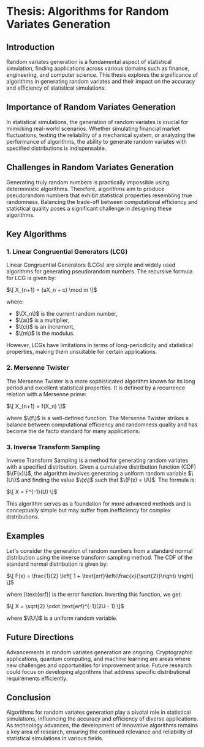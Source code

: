 # Thesis: Algorithms for Random Variates Generation

## Introduction

Random variates generation is a fundamental aspect of statistical simulation, finding applications across various domains such as finance, engineering, and computer science. This thesis explores the significance of algorithms in generating random variates and their impact on the accuracy and efficiency of statistical simulations.

## Importance of Random Variates Generation

In statistical simulations, the generation of random variates is crucial for mimicking real-world scenarios. Whether simulating financial market fluctuations, testing the reliability of a mechanical system, or analyzing the performance of algorithms, the ability to generate random variates with specified distributions is indispensable.

## Challenges in Random Variates Generation

Generating truly random numbers is practically impossible using deterministic algorithms. Therefore, algorithms aim to produce pseudorandom numbers that exhibit statistical properties resembling true randomness. Balancing the trade-off between computational efficiency and statistical quality poses a significant challenge in designing these algorithms.

## Key Algorithms

### 1. Linear Congruential Generators (LCG)

Linear Congruential Generators (LCGs) are simple and widely used algorithms for generating pseudorandom numbers. The recursive formula for LCG is given by:

$\[ X_{n+1} = (aX_n + c) \mod m \]$

where:
- $\(X_n\)$ is the current random number,
- $\(a\)$ is a multiplier,
- $\(c\)$ is an increment,
- $\(m\)$ is the modulus.

However, LCGs have limitations in terms of long-periodicity and statistical properties, making them unsuitable for certain applications.

### 2. Mersenne Twister

The Mersenne Twister is a more sophisticated algorithm known for its long period and excellent statistical properties. It is defined by a recurrence relation with a Mersenne prime:

$\[ X_{n+1} = f(X_n) \]$

where $\(f\)$ is a well-defined function. The Mersenne Twister strikes a balance between computational efficiency and randomness quality and has become the de facto standard for many applications.

### 3. Inverse Transform Sampling

Inverse Transform Sampling is a method for generating random variates with a specified distribution. Given a cumulative distribution function (CDF) $\(F(x)\)$, the algorithm involves generating a uniform random variable $\(U\)$ and finding the value $\(x\)$ such that $\(F(x) = U\)$. The formula is:

$\[ X = F^{-1}(U) \]$

This algorithm serves as a foundation for more advanced methods and is conceptually simple but may suffer from inefficiency for complex distributions.

## Examples

Let's consider the generation of random numbers from a standard normal distribution using the inverse transform sampling method. The CDF of the standard normal distribution is given by:

$\[ F(x) = \frac{1}{2} \left[ 1 + \text{erf}\left(\frac{x}{\sqrt{2}}\right) \right] \]$

where \(\text{erf}\) is the error function. Inverting this function, we get:

$\[ X = \sqrt{2} \cdot \text{erf}^{-1}(2U - 1) \]$

where $\(U\)$ is a uniform random variable.

## Future Directions

Advancements in random variates generation are ongoing. Cryptographic applications, quantum computing, and machine learning are areas where new challenges and opportunities for improvement arise. Future research could focus on developing algorithms that address specific distributional requirements efficiently.

## Conclusion

Algorithms for random variates generation play a pivotal role in statistical simulations, influencing the accuracy and efficiency of diverse applications. As technology advances, the development of innovative algorithms remains a key area of research, ensuring the continued relevance and reliability of statistical simulations in various fields.
 